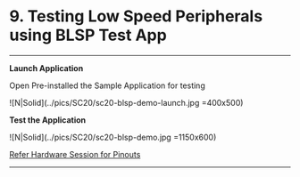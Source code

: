 # 9. Testing Low Speed Peripherals using BLSP Test App

------------

__Launch Application__

Open Pre-installed the Sample Application for testing
   
![N|Solid](../pics/SC20/sc20-blsp-demo-launch.jpg =400x500)

__Test the Application__

![N|Solid](../pics/SC20/sc20-blsp-demo.jpg =1150x600)

<a href="#" onclick="LoadPage(2);return false;">Refer Hardware Session for Pinouts</a>

------------